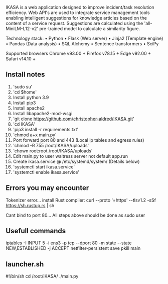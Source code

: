IKASA is a web application designed to improve incident/task resolution efficiency.
Web API's are used to integrate service management tools enabling intelligent suggestions for knowledge articles based on the content of a service request.
Suggestions are calculated using the 'all-MiniLM-L12-v2' pre-trained model to calculate a similarity figure.

Technology stack:
• Python 
• Flask (Web server) 
• Jinja2 (Template engine) 
• Pandas (Data analysis) 
• SQL Alchemy 
• Sentence transformers 
• SciPy 
 
Supported browsers 
Chrome  v93.00 + 
Firefox  v78.15 + 
Edge  v92.00 + 
Safari  v14.10 + 

Install notes
--------------------------------------------------------------------
1.  'sudo su'
2.  'cd $home'
3.  Install python 3.9
4.  Install pip3
5.  Install apache2
6.  Install libapache2-mod-wsgi
7.  'git clone https://github.com/christopher-aldred/IKASA.git'
8.  'cd IKASA'
9.  'pip3 install -r requirements.txt'
10. 'chmod a+x main.py'
11. Port forward port 80 and 443 (Local ip tables and egress rules)
12. 'chmod -R 755 /root/IKASA/uploads'
13. 'chown root:root /root/IKASA/uploads'
14. Edit main.py to user waitress server not default app.run
15. Create ikasa.service @ /etc/systemd/system/ (Details below)
16. 'systemctl start ikasa.service'
17. 'systemctl enable ikasa.service'

Errors you may encounter
--------------------------------------------------------------------
Tokenizer error... install Rust compiler: curl --proto '=https' --tlsv1.2 -sSf https://sh.rustup.rs | sh

Cant bind to port 80... All steps above should be done as sudo user


Usefull commands
--------------------------------------------------------------------
iptables -I INPUT 5 -i ens3 -p tcp --dport 80 -m state --state NEW,ESTABLISHED -j ACCEPT
netfilter-persistent save
pkill main


launcher.sh
--------------------------------------------------------------------
#!/bin/sh
cd /root/IKASA/
./main.py

